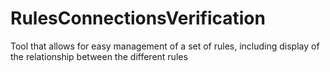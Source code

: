 # RulesConnectionsVerification
Tool that allows for easy management of a set of rules, including display of the relationship between the different rules
